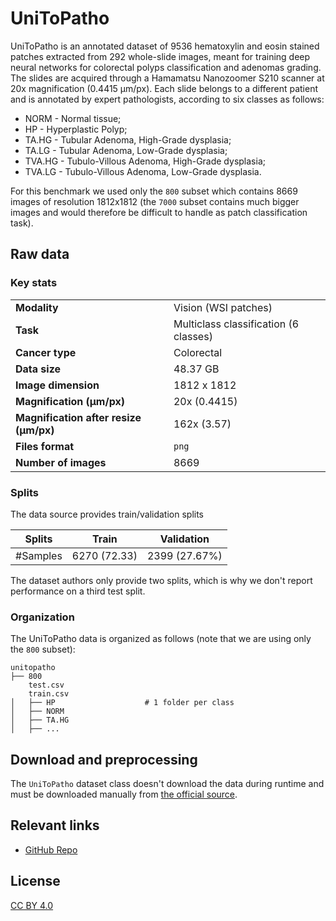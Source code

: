 # UniToPatho


UniToPatho is an annotated dataset of 9536 hematoxylin and eosin stained patches extracted from 292 whole-slide images, meant for training deep neural networks for colorectal polyps classification and adenomas grading. The slides are acquired through a Hamamatsu Nanozoomer S210 scanner at 20x magnification (0.4415 μm/px). Each slide belongs to a different patient and is annotated by expert pathologists, according to six classes as follows:

- NORM - Normal tissue;
- HP - Hyperplastic Polyp;
- TA.HG - Tubular Adenoma, High-Grade dysplasia;
- TA.LG - Tubular Adenoma, Low-Grade dysplasia;
- TVA.HG - Tubulo-Villous Adenoma, High-Grade dysplasia;
- TVA.LG - Tubulo-Villous Adenoma, Low-Grade dysplasia.

For this benchmark we used only the `800` subset which contains 8669 images of resolution 1812x1812 (the `7000` subset contains much bigger images and would therefore be difficult to handle as patch classification task).

## Raw data

### Key stats

|                                |                             |
|--------------------------------|-----------------------------|
| **Modality**                   | Vision (WSI patches)        |
| **Task**                       | Multiclass classification (6 classes) |
| **Cancer type**                | Colorectal                  |
| **Data size**                  | 48.37 GB                    |
| **Image dimension**            | 1812 x 1812                 |
| **Magnification (μm/px)**      | 20x (0.4415)                |
| **Magnification after resize (μm/px)**      | 162x (3.57)    |
| **Files format**               | `png`                       |
| **Number of images**           | 8669                        |


### Splits

The data source provides train/validation splits

| Splits | Train          | Validation    |
|----------|--------------|---------------|
| #Samples | 6270 (72.33) | 2399 (27.67%) |

The dataset authors only provide two splits, which is why we don't report performance on a third test split.


### Organization

The UniToPatho data is organized as follows (note that we are using only the `800` subset):

```
unitopatho
├── 800
    test.csv
    train.csv
│   ├── HP                    # 1 folder per class 
│   ├── NORM
│   ├── TA.HG
│   ├── ...
```


## Download and preprocessing
The `UniToPatho` dataset class doesn't download the data during runtime and must be downloaded manually from [the official source](https://ieee-dataport.org/open-access/unitopatho).

## Relevant links

* [GitHub Repo](https://github.com/EIDOSLAB/UNITOPATHO)

## License

[CC BY 4.0](https://creativecommons.org/licenses/by/4.0/)
